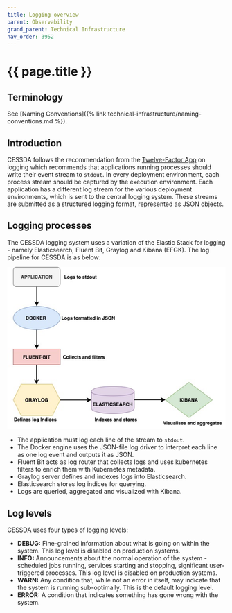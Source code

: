 ```yaml
---
title: Logging overview
parent: Observability
grand_parent: Technical Infrastructure
nav_order: 3952
---
```


# {{ page.title }}

## Terminology

See [Naming Conventions]({% link technical-infrastructure/naming-conventions.md %}).

## Introduction

CESSDA follows the recommendation from the [Twelve-Factor App](https://12factor.net/)
on logging which recommends that applications running processes should write their event stream to `stdout`.
In every deployment environment, each process stream should be captured by the execution environment.
Each application has a different log stream for the various deployment environments, which is sent to the
central logging system. These streams are submitted as a structured logging format, represented as JSON objects.

## Logging processes

The CESSDA logging system uses a variation of the Elastic Stack for logging - namely Elasticsearch,
Fluent Bit, Graylog and Kibana (EFGK). The log pipeline for CESSDA is as below:

![Logging_pipeline.jpg](../../images/Logging_pipeline.jpg)

- The application must log each line of the stream to `stdout`.
- The Docker engine uses the JSON-file log driver to interpret each line as one log event and outputs it as JSON.
- Fluent Bit acts as log router that collects logs and uses kubernetes filters to enrich them with Kubernetes metadata.
- Graylog server defines and indexes logs into Elasticsearch.
- Elasticsearch stores log indices for querying.
- Logs are queried, aggregated and visualized with Kibana.

## Log levels

CESSDA uses four types of logging levels:

- **DEBUG:** Fine-grained information about what is going on within the system. This log level is disabled on production systems.
- **INFO:** Announcements about the normal operation of the system - scheduled jobs running, services starting and stopping, significant user-triggered processes. This log level is disabled on production systems.
- **WARN:** Any condition that, while not an error in itself, may indicate that the system is running sub-optimally. This is the default logging level.
- **ERROR:** A condition that indicates something has gone wrong with the system.
